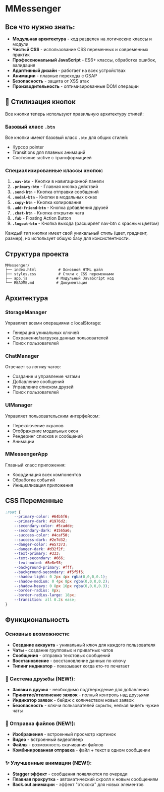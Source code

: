 # MMessenger

## Все что нужно знать:

- **Модульная архитектура** - код разделен на логические классы и модули
- **Чистый CSS** - использование CSS переменных и современных практик
- **Профессиональный JavaScript** - ES6+ классы, обработка ошибок, валидация
- **Адаптивный дизайн** - работает на всех устройствах
- **Анимации** - плавные переходы с GSAP
- **Безопасность** - защита от XSS атак
- **Производительность** - оптимизированные DOM операции

## 🎨 Стилизация кнопок

Все кнопки теперь используют правильную архитектуру стилей:

### Базовый класс `.btn`
Все кнопки имеют базовый класс `.btn` для общих стилей:
- Курсор pointer
- Transitions для плавных анимаций
- Состояние :active с трансформацией

### Специализированные классы кнопок:

1. **`.nav-btn`** - Кнопки в навигационной панели
2. **`.primary-btn`** - Главная кнопка действий
3. **`.send-btn`** - Кнопка отправки сообщений
4. **`.modal-btn`** - Кнопки в модальных окнах
5. **`.copy-btn`** - Кнопка копирования
6. **`.add-friend-btn`** - Кнопка добавления друзей
7. **`.chat-btn`** - Кнопка открытия чата
8. **`.fab`** - Floating Action Button
9. **`.logout-btn`** - Кнопка выхода (расширяет nav-btn с красным цветом)

Каждый тип кнопки имеет свой уникальный стиль (цвет, градиент, размер), но использует общую базу для консистентности.

## Структура проекта

```
MMessenger/
├── index.html          # Основной HTML файл
├── styles.css          # Стили с CSS переменными
├── app.js             # Модульный JavaScript код
└── README.md          # Документация
```

## Архитектура

### StorageManager
Управляет всеми операциями с localStorage:
- Генерация уникальных ключей
- Сохранение/загрузка данных пользователей
- Поиск пользователей

### ChatManager
Отвечает за логику чатов:
- Создание и управление чатами
- Добавление сообщений
- Управление списком друзей
- Поиск пользователей

### UIManager
Управляет пользовательским интерфейсом:
- Переключение экранов
- Отображение модальных окон
- Рендеринг списков и сообщений
- Анимации

### MMessengerApp
Главный класс приложения:
- Координация всех компонентов
- Обработка событий
- Инициализация приложения

## CSS Переменные

```css
:root {
    --primary-color: #64b5f6;
    --primary-dark: #1976d2;
    --secondary-color: #5cadde;
    --secondary-dark: #1565a6;
    --success-color: #4caf50;
    --success-dark: #2e7d32;
    --danger-color: #e57373;
    --danger-dark: #d32f2f;
    --text-primary: #333;
    --text-secondary: #666;
    --text-muted: #8e8e93;
    --background-primary: #fff;
    --background-secondary: #f5f5f5;
    --shadow-light: 0 2px 4px rgba(0,0,0,0.1);
    --shadow-medium: 0 4px 8px rgba(0,0,0,0.2);
    --shadow-heavy: 0 8px 16px rgba(0,0,0,0.3);
    --border-radius: 8px;
    --border-radius-large: 18px;
    --transition: all 0.2s ease;
}
```

## Функциональность

### Основные возможности:
- **Создание аккаунта** - уникальный ключ для каждого пользователя
- **Чаты** - создание групповых и приватных чатов
- **Сообщения** - отправка текстовых сообщений
- **Восстановление** - восстановление данных по ключу
- **Типинг индикатор** - показывает когда кто-то печатает

### 🔐 Система дружбы (NEW!):
- **Заявки в друзья** - необходимо подтверждение для добавления
- **Принятие/отклонение заявок** - полный контроль над друзьями
- **Индикатор заявок** - бейдж с количеством новых заявок
- **Безопасность** - ключи пользователей скрыты, нельзя видеть чужие чаты

### 📎 Отправка файлов (NEW!):
- **Изображения** - встроенный просмотр картинок
- **Видео** - встроенный видеоплеер
- **Файлы** - возможность скачивания файлов
- **Комбинированная отправка** - файл + текст в одном сообщении

### ✨ Улучшенные анимации (NEW!):
- **Stagger эффект** - сообщения появляются по очереди
- **Плавная прокрутка** - автоматический скролл к новым сообщениям
- **Back.out анимации** - эффект "отскока" для новых элементов